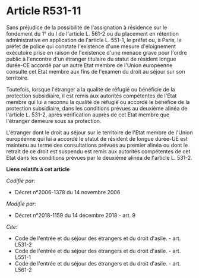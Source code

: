 # Article R531-11

Sans préjudice de la possibilité de l'assignation à résidence sur le fondement du 1° du I de l'article L. 561-2 ou du
placement en rétention administrative en application de l'article L. 551-1, le préfet ou, à Paris, le préfet de police qui
constate l'existence d'une mesure d'éloignement exécutoire prise en raison de l'existence d'une menace grave pour l'ordre
public à l'encontre d'un étranger titulaire du statut de résident longue durée-CE accordé par un autre Etat membre de l'Union
européenne consulte cet Etat membre aux fins de l'examen du droit au séjour sur son territoire.

Toutefois, lorsque l'étranger a la qualité de réfugié ou bénéficie de la protection subsidiaire, il est remis aux autorités
compétentes de l'Etat membre qui lui a reconnu la qualité de réfugié ou accordé le bénéfice de la protection subsidiaire,
dans les conditions prévues au deuxième alinéa de l'article L. 531-2, après vérification auprès de cet Etat membre que
l'étranger demeure sous sa protection.

L'étranger dont le droit au séjour sur le territoire de l'Etat membre de l'Union européenne qui lui a accordé le statut de
résident de longue durée-UE est maintenu au terme des consultations prévues au premier alinéa ou dont le retrait de ce droit
est suspendu est remis aux autorités compétentes de cet Etat dans les conditions prévues par le deuxième alinéa de l'article
L. 531-2.

**Liens relatifs à cet article**

_Codifié par_:

  - Décret n°2006-1378 du 14 novembre 2006

_Modifié par_:

  - Décret n°2018-1159 du 14 décembre 2018 - art. 9

_Cite_:

  - Code de l'entrée et du séjour des étrangers et du droit d'asile. - art. L531-2
  - Code de l'entrée et du séjour des étrangers et du droit d'asile. - art. L551-1
  - Code de l'entrée et du séjour des étrangers et du droit d'asile. - art. L561-2
